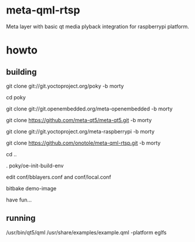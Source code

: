 # meta-qml-rtsp

Meta layer with basic qt media plyback integration for raspberrypi platform.

# howto

## building

git clone git://git.yoctoproject.org/poky -b morty

cd poky

git clone git://git.openembedded.org/meta-openembedded -b morty

git clone https://github.com/meta-qt5/meta-qt5.git -b morty

git clone git://git.yoctoproject.org/meta-raspberrypi -b morty

git clone https://github.com/onotole/meta-qml-rtsp.git -b morty

cd ..

. poky/oe-init-build-env

edit conf/bblayers.conf and conf/local.conf

bitbake demo-image

have fun...

## running

/usr/bin/qt5/qml /usr/share/examples/example.qml -platform eglfs

